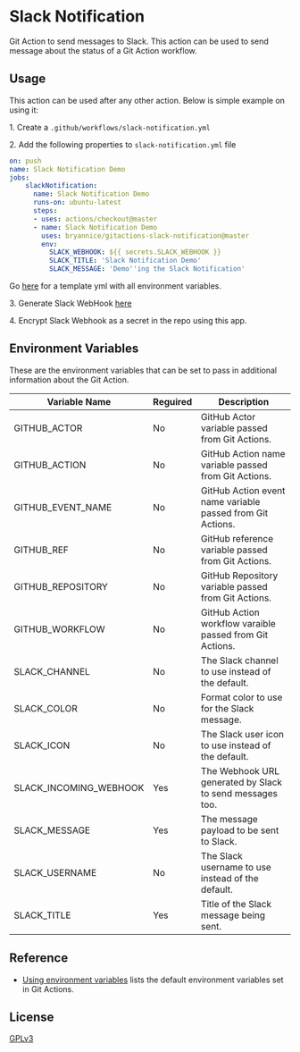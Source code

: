 # Slack Notification

Git Action to send messages to Slack. This action can be used to send message about the status of a Git Action workflow. 

## Usage 

This action can be used after any other action. Below is simple example on using it:

1\. Create a `.github/workflows/slack-notification.yml`

2\. Add the following properties to `slack-notification.yml` file

```yaml
on: push
name: Slack Notification Demo
jobs:
    slackNotification:
      name: Slack Notification Demo
      runs-on: ubuntu-latest
      steps:
      - uses: actions/checkout@master
      - name: Slack Notification Demo
        uses: bryannice/gitactions-slack-notification@master
        env:
          SLACK_WEBHOOK: ${{ secrets.SLACK_WEBHOOK }}
          SLACK_TITLE: 'Slack Notification Demo'
          SLACK_MESSAGE: 'Demo''ing the Slack Notification'
```

Go [here](deployment/git-actions/template_slack_notification.yml) for a template yml with all environment variables.

3\. Generate Slack WebHook [here](https://entelexeia.slack.com/apps/A0F7XDUAZ-incoming-webhooks?next_id=0)

4\. Encrypt Slack Webhook as a secret in the repo using this app. 



## Environment Variables
These are the environment variables that can be set to pass in additional information about the Git Action.

| Variable Name          | Reguired | Description                                                |
| ---------------------- | -------- | ---------------------------------------------------------- |
| GITHUB_ACTOR           | No       | GitHub Actor variable passed from Git Actions.             |
| GITHUB_ACTION          | No       | GitHub Action name variable passed from Git Actions.       |
| GITHUB_EVENT_NAME      | No       | GitHub Action event name variable passed from Git Actions. |
| GITHUB_REF             | No       | GitHub reference variable passed from Git Actions.         |
| GITHUB_REPOSITORY      | No       | GitHub Repository variable passed from Git Actions.        |
| GITHUB_WORKFLOW        | No       | GitHub Action workflow varaible passed from Git Actions.   |
| SLACK_CHANNEL          | No       | The Slack channel to use instead of the default.           |
| SLACK_COLOR            | No       | Format color to use for the Slack message.                 |
| SLACK_ICON             | No       | The Slack user icon to use instead of the default.         |
| SLACK_INCOMING_WEBHOOK | Yes      | The Webhook URL generated by Slack to send messages too.   |
| SLACK_MESSAGE          | Yes      | The message payload to be sent to Slack.                   |
| SLACK_USERNAME         | No       | The Slack username to use instead of the default.          |
| SLACK_TITLE            | Yes      | Title of the Slack message being sent.                     |


## Reference
* [Using environment variables](https://help.github.com/en/actions/automating-your-workflow-with-github-actions/using-environment-variables) lists the default environment variables set in Git Actions.

## License
[GPLv3](LICENSE)